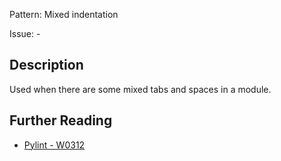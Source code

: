 Pattern: Mixed indentation

Issue: -

## Description

Used when there are some mixed tabs and spaces in a module.

## Further Reading

* [Pylint - W0312](http://pylint-messages.wikidot.com/messages:w0312)